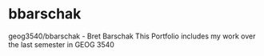 # bbarschak
geog3540/bbarschak - Bret Barschak
This Portfolio includes my work over the last semester in GEOG 3540

